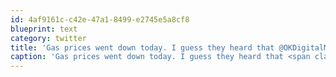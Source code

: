 ```yaml
---
id: 4af9161c-c42e-47a1-8499-e2745e5a8cf8
blueprint: text
category: twitter
title: 'Gas prices went down today. I guess they heard that @OKDigitalMedia left town.'
caption: 'Gas prices went down today. I guess they heard that <span class="username username_linked">@<a href="https://twitter.com/OKDigitalMedia" title="John Thiessen">OKDigitalMedia</a></span> left town.'
---
```

